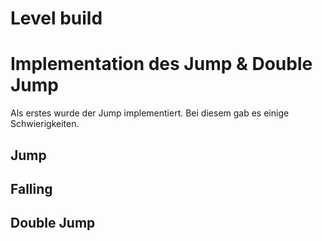# Level build



# Implementation des Jump & Double Jump

Als erstes wurde der Jump implementiert. Bei diesem gab es einige Schwierigkeiten.


## Jump

## Falling

## Double Jump